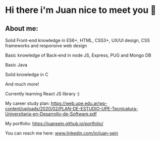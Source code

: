 # Hi there i'm Juan nice to meet you 👋

## About me: 

  Solid Front-end knowledge in ES6+, HTML, CSS3+, UX/UI design, CSS frameworks and responsive web design
  
  Basic knowledge of Back-end in node JS, Express, PUG and Mongo DB
  
  Basic Java
  
  Solid knowledge in C

  And much more!

  Currently learning React JS library :) 

  My career study plan: 
  https://web.upe.edu.ar/wp-content/uploads/2020/02/PLAN-DE-ESTUDIO-UPE-Tecnicatura-Universitaria-en-Desarrollo-de-Software.pdf

  My portfolio: https://juansein.github.io/portfolio/
  
  You can reach me here: www.linkedin.com/in/juan-sein
